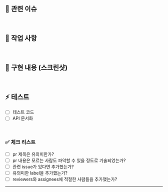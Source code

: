 ## 📌 관련 이슈
<!-- Close: 일반 개발 이슈, Fix: 버그 픽스/핫 픽스 이슈, Resolve: 문의나 요청사항에 대응한 이슈 -->

<br>

## 📢 작업 사항

<br>

## 📸 구현 내용 (스크린샷)
<!-- 스크릿샷이 없다면 이 부분을 지워주세요 -->

<br>

## ⚡ 테스트
- [ ] 테스트 코드
- [ ] API 문서화

<br>

### ✅ 체크 리스트
- [ ] pr 제목은 유의미한가?
- [ ] pr 내용은 모르는 사람도 파악할 수 있을 정도로 기술되었는가?
- [ ] 관련 issue가 있다면 추가했는가?
- [ ] 유의미한 label을 추가했는가?
- [ ] reviewers와 assignees에 적절한 사람들을 추가했는가?

---
